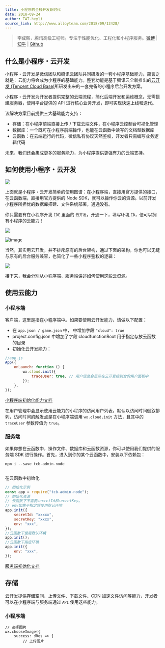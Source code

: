```yaml
---
title: 小程序的全栈开发新时代
date: 2018-09-24
author: TAT.heyli
source_link: http://www.alloyteam.com/2018/09/13428/
---
```


<!-- {% raw %} - for jekyll -->

> 李成熙，腾讯高级工程师。专注于性能优化、工程化和小程序服务。[微博](https://weibo.com/leehkfs/) \| [知乎](https://www.zhihu.com/people/leehey/) \| [Github](https://github.com/lcxfs1991)

## 什么是小程序・云开发

小程序・云开发是微信团队和腾讯云团队共同研发的一套小程序基础能力，简言之就是：云能力将会成为小程序的基础能力。整套功能是基于腾讯云全新推出的[云开发 (Tencent Cloud Base)](https://cloud.tencent.com/product/tcb)所研发出来的一套完备的小程序后台开发方案。

小程序・云开发为开发者提供完整的云端流程，简化后端开发和运维概念，无需搭建服务器，使用平台提供的 API 进行核心业务开发，即可实现快速上线和迭代。

该解决方案目前提供三大基础能力支持：

-   存储：在小程序前端直接上传 / 下载云端文件，在小程序云控制台可视化管理
-   数据库：一个既可在小程序前端操作，也能在云函数中读写的文档型数据库
-   云函数：在云端运行的代码，微信私有协议天然鉴权，开发者只需编写业务逻辑代码

未来，我们还会集成更多的服务能力，为小程序提供更强有力的云端支持。

## 如何使用小程序・云开发

![](https://ask.qcloudimg.com/draft/1011618/v0cgtzsdav.png)

上面就是小程序・云开发简单的使用图谱：在小程序端，直接用官方提供的接口，在云函数端，直接用官方提供的 Node SDK，就可以操作你云的资源。以前开发小程序所担忧的数据库搭建、文件系统部署，通通没有。

你只需要有在小程序开发 `IDE` 里面的 `云开发`，开通一下，填写环境 `ID`，便可以拥有小程序的云能力！

![](https://ask.qcloudimg.com/draft/1011618/u4al25m5ub.png)

![image](https://ask.qcloudimg.com/draft/1011618/853vr3fift.png)

当然，其实用云开发，并不排斥原有的后台架构，通过下面的架构，你也可以无缝与原有的后台服务兼容，也简化了一些小程序鉴权的逻辑：

![](https://ask.qcloudimg.com/draft/1011618/neslk6t8dr.png)

接下来，我会分别从小程序端、服务端讲述如何使用这些云资源。

## 使用云能力

### 小程序端

客户端，这里是指在小程序端中。如果要使用云开发能力，请做以下配置：

-   在 `app.json / game.json` 中， 中增加字段 `"cloud": true`
-   project.config.json 中增加了字段 cloudfunctionRoot 用于指定存放云函数的目录
-   初始化云开发能力：

```javascript
//app.js
App({
    onLaunch: function () {
        wx.cloud.init({
            traceUser: true, // 用户信息会显示在云开发控制台的用户面板中
        });
    },
});
```

[小程序端初始化能力文档](https://developers.weixin.qq.com/miniprogram/dev/wxcloud/reference-client-api/init.html)

在用户管理中会显示使用云能力的小程序的访问用户列表，默认以访问时间倒叙排列，访问时间的触发点是在小程序端调用 `wx.cloud.init` 方法，且其中的 `traceUser` 参数传值为 `true`。

### 服务端

如果你想在云函数中，操作文件、数据库和云函数资源，你可以使用我们提供的服务端 SDK 进行操作。首先，进入到你的某个云函数中，安装以下依赖包：

    npm i --save tcb-admin-node
     

在云函数中初始化

```javascript
// 初始化示例
const app = require("tcb-admin-node");
// 初始化资源
// 云函数下不需要secretId和secretKey。
// env如果不指定将使用默认环境
app.init({
    secretId: "xxxxx",
    secretKey: "xxxx",
    env: "xxx",
});
//云函数下使用默认环境
app.init();
//云函数下指定环境
app.init({
    env: "xxx",
});
```

[服务端初始化文档](https://cloud.tencent.com/document/product/876/19391)

## 存储

云开发提供存储空间、上传文件、下载文件、CDN 加速文件访问等能力，开发者可以在小程序端与服务端通过 `API` 使用这些能力。

### 小程序端

    // 选择图片
    wx.chooseImage({
        success: dRes => {
            // 上传图片
            


<!-- {% endraw %} - for jekyll -->